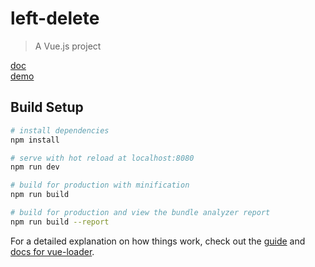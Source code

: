 # left-delete

> A Vue.js project

[doc](https://www.helloweba.net/javascript/607.html)  
[demo](https://www.helloweba.net/demo/2019/leftDelete/)  

## Build Setup

``` bash
# install dependencies
npm install

# serve with hot reload at localhost:8080
npm run dev

# build for production with minification
npm run build

# build for production and view the bundle analyzer report
npm run build --report
```

For a detailed explanation on how things work, check out the [guide](http://vuejs-templates.github.io/webpack/) and [docs for vue-loader](http://vuejs.github.io/vue-loader).
